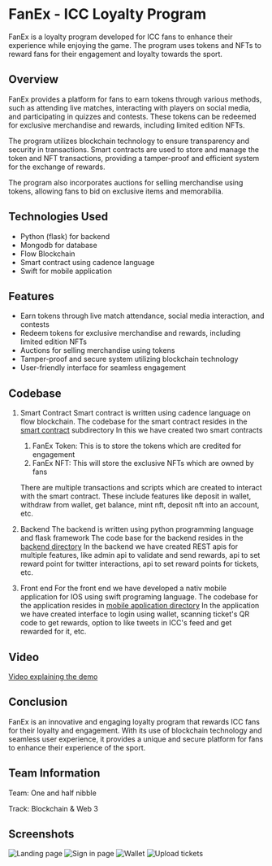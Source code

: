 # FanEx - ICC Loyalty Program

FanEx is a loyalty program developed for ICC fans to enhance their experience while enjoying the game. The program uses tokens and NFTs to reward fans for their engagement and loyalty towards the sport.


## Overview

FanEx provides a platform for fans to earn tokens through various methods, such as attending live matches, interacting with players on social media, and participating in quizzes and contests. These tokens can be redeemed for exclusive merchandise and rewards, including limited edition NFTs.

The program utilizes blockchain technology to ensure transparency and security in transactions. Smart contracts are used to store and manage the token and NFT transactions, providing a tamper-proof and efficient system for the exchange of rewards.

The program also incorporates auctions for selling merchandise using tokens, allowing fans to bid on exclusive items and memorabilia.

## Technologies Used

* Python (flask) for backend
* Mongodb for database
* Flow Blockchain
* Smart contract using cadence language
* Swift for mobile application

## Features

* Earn tokens through live match attendance, social media interaction, and contests
* Redeem tokens for exclusive merchandise and rewards, including limited edition NFTs
* Auctions for selling merchandise using tokens
* Tamper-proof and secure system utilizing blockchain technology
* User-friendly interface for seamless engagement

## Codebase

1. Smart Contract
    Smart contract is written using cadence language on flow blockchain.
    The codebase for the smart contract resides in the [smart contract](SmartContract/) subdirectory
    In this we have created two smart contracts
    1. FanEx Token: This is to store the tokens which are credited for engagement
    2. FanEx NFT: This will store the exclusive NFTs which are owned by fans

    There are multiple transactions and scripts which are created to interact with the smart contract. These include features like deposit in wallet, withdraw from wallet, get balance, mint nft, deposit nft into an account, etc.
2. Backend
    The backend is written using python programming language and flask framework
    The code base for the backend resides in the [backend directory](Backend/)
    In the backend we have created REST apis for multiple features, like admin api to validate and send rewards, api to set reward point for twitter interactions, api to set reward points for tickets, etc.

3. Front end
    For the front end we have developed a nativ mobile application for IOS using swift programing language.
    The codebase for the application resides in [mobile application directory](MobileApp/)
    In the application we have created interface to login using wallet, scanning ticket's QR code to get rewards, option to like tweets in ICC's feed and get rewarded for it, etc.

## Video
[Video explaining the demo](https://youtu.be/RVxafLQJao0)

## Conclusion

FanEx is an innovative and engaging loyalty program that rewards ICC fans for their loyalty and engagement. With its use of blockchain technology and seamless user experience, it provides a unique and secure platform for fans to enhance their experience of the sport.

## Team Information

Team: One and half nibble

Track: Blockchain & Web 3

## Screenshots

![Landing page](screenshots/Fanex3.png)
![Sign in page](screenshots/Fanex1.png)
![Wallet](screenshots/Fanex1.png)
![Upload tickets](screenshots/Fanex2.png)
